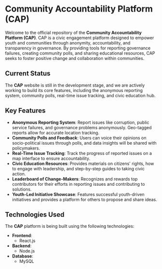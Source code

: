 # Community Accountability Platform (CAP)

Welcome to the official repository of the **Community Accountability Platform (CAP)**. CAP is a civic engagement platform designed to empower youth and communities through anonymity, accountability, and transparency in governance. By providing tools for reporting governance failures, creating community polls, and sharing educational resources, CAP seeks to foster positive change and collaboration within communities.

## Current Status

The **CAP** website is still in the development stage, and we are actively working to build its core features, including the anonymous reporting system, community polls, real-time issue tracking, and civic education hub.

## Key Features

- **Anonymous Reporting System**: Report issues like corruption, public service failures, and governance problems anonymously. Geo-tagged reports allow for accurate location tracking.
- **Community Polls and Feedback**: Users can voice their opinions on socio-political issues through polls, and data insights will be shared with policymakers.
- **Real-Time Issue Tracking**: Track the progress of reported issues on a map interface to ensure accountability.
- **Civic Education Resources**: Provides materials on citizens' rights, how to engage with leadership, and step-by-step guides to taking civic action.
- **Leaderboard of Change-Makers**: Recognizes and rewards top contributors for their efforts in reporting issues and contributing to solutions.
- **Youth-Led Initiative Showcase**: Features successful youth-driven initiatives and provides a platform for others to propose and share ideas.

## Technologies Used

The **CAP** platform is being built using the following technologies:

- **Frontend**:
  - React.js
- **Backend**:
  - Node.js
- **Database**:
  - MySQL
